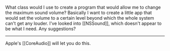 What class would I use to create a program that would allow me to change the maximum sound volume?  Basically I want to create a little app that would set the volume to a certain level beyond which the whole system can't get any louder.   I've looked into [[NSSound]], which doesn't appear to be what I need.  Any suggestions? 

----

Apple's [[CoreAudio]] will let you do this.